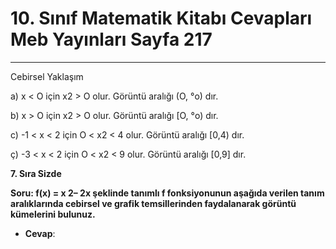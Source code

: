 # 10. Sınıf Matematik Kitabı Cevapları Meb Yayınları Sayfa 217

---

Cebirsel Yaklaşım

 a) x < O için x2 > O olur. Görüntü aralığı (O, °o) dır.

 b) x > O için x2 > O olur. Görüntü aralığı [O, °o) dır.

 c) -1 < x < 2 için O < x2 < 4 olur. Görüntü aralığı [0,4) dır.

 ç) -3 < x < 2 için O < x2 < 9 olur. Görüntü aralığı [0,9] dır.

**7. Sıra Sizde**

**Soru: f(x) = x 2– 2x şeklinde tanımlı f fonksiyonunun aşağıda verilen tanım aralıklarında cebirsel ve grafik temsillerinden faydalanarak görüntü kümelerini bulunuz.**

-   **Cevap**: